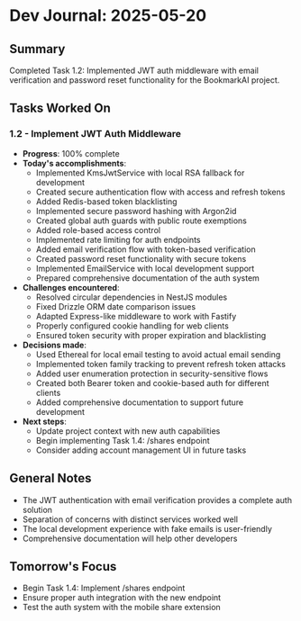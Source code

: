 # Dev Journal: 2025-05-20

## Summary
Completed Task 1.2: Implemented JWT auth middleware with email verification and password reset functionality for the BookmarkAI project.

## Tasks Worked On

### 1.2 - Implement JWT Auth Middleware
- **Progress**: 100% complete
- **Today's accomplishments**:
  - Implemented KmsJwtService with local RSA fallback for development
  - Created secure authentication flow with access and refresh tokens
  - Added Redis-based token blacklisting
  - Implemented secure password hashing with Argon2id
  - Created global auth guards with public route exemptions
  - Added role-based access control
  - Implemented rate limiting for auth endpoints
  - Added email verification flow with token-based verification
  - Created password reset functionality with secure tokens
  - Implemented EmailService with local development support
  - Prepared comprehensive documentation of the auth system
- **Challenges encountered**:
  - Resolved circular dependencies in NestJS modules
  - Fixed Drizzle ORM date comparison issues
  - Adapted Express-like middleware to work with Fastify
  - Properly configured cookie handling for web clients
  - Ensured token security with proper expiration and blacklisting
- **Decisions made**:
  - Used Ethereal for local email testing to avoid actual email sending
  - Implemented token family tracking to prevent refresh token attacks
  - Added user enumeration protection in security-sensitive flows
  - Created both Bearer token and cookie-based auth for different clients
  - Added comprehensive documentation to support future development
- **Next steps**:
  - Update project context with new auth capabilities
  - Begin implementing Task 1.4: /shares endpoint
  - Consider adding account management UI in future tasks

## General Notes
- The JWT authentication with email verification provides a complete auth solution
- Separation of concerns with distinct services worked well
- The local development experience with fake emails is user-friendly
- Comprehensive documentation will help other developers

## Tomorrow's Focus
- Begin Task 1.4: Implement /shares endpoint
- Ensure proper auth integration with the new endpoint
- Test the auth system with the mobile share extension